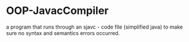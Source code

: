 # OOP-JavacCompiler
a program that runs through an sjavc - code file (simplified java) to make sure no syntax and semantics errors occurred.
